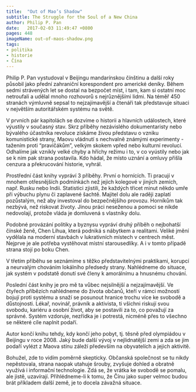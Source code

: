 ```yaml
---
title:  "Out of Mao’s Shadow"
subtitle: The Struggle for the Soul of a New China
author: Philip P. Pan
date:   2017-02-03 11:49:47 +0800
pages: 448
imageName: out-of-maos-shadow.png
tags:
- politika
- historie
- Čína
---
```

Philip P. Pan vystudoval v Beijingu mandarínskou čínštinu a další roky působil jako přední zahraniční korespondent pro americké deníky. Během sedmi strávených let se dostal na bezpočet míst, i tam, kam si ostatní moc netroufali a udělal mnoho rozhovorů s nejrůznějšími lidmi. Na téměř 450 stranách výmluvně sepsal to nejzajímavější a čtenáři tak představuje situaci v největším autoritářském systému na světě.

V prvních pár kapitolách se dozvíme o historii a hlavních událostech, které výustily v současný stav. Skrz příběhy nezávislého dokumentaristy nebo bývalého účastníka revoluce získáme živou představu o vzniku komunistické strany, Maovu vládnutí s nechvalně známými experimenty - tažením proti “pravičákům”, velkým skokem vpřed nebo kulturní revolucí. Odhalíme jak vznikly velké chyby a hříchy režimu i to, v co vyústily nebo jak se k nim pak strana postavila. Kdo hádal, že místo uznání a omluvy přišla cenzura a překrucování historie, vyhrál.

Prostřední část knihy vypráví 3 příběhy. První o hornících. Ti pracují v mnohem otřesnějších podmínkách než jejich kolegové v jiných zemích, např. Rusku nebo Indii. Statistici zjistili, že každých třicet minut někdo umře při výbuchu plynu či zaplavené šachtě. Majitel dolu ale raději zaplatí pozůstalým, než aby investoval do bezpečnějšího provozu. Horníkům tak nezbývá, než riskovat životy. Jinou práci neseženou a pomoci se nikde nedovolají, protože vláda je domluvená s vlastníky dolu.

Podobné provázání politiky a byznysu vypráví druhý příběh o nejbohatší čínské ženě, Chen Lihua, která podniká s nábytkem a realitami. Veliké jmění vydělala na moderní stavbách v lukrativních místech v centrech měst. Nejprve je ale potřeba vystěhovat místní starousedlíky. A i v tomto případě strana stojí po boku Chen.

V třetím příběhu se seznámíme s těžko představitelnými praktikami, korupcí a neurvalým chováním lokálního předsedy strany. Nahlédneme do situace, jak systém v podstatě donutí své členy k amorálnímu a hnusnému chování.

Poslední část knihy je pro mě ta vůbec nejsilnější a nejzajímavější. Ve čtyřech příbězích nahlédneme do života občanů, kteří v rámci možností bojují proti systému a snaží se posunout hranice trochu více ke svobodě a důstojnosti. Lékař, novinář, právník a aktivista, ti všichni riskují svou svobodu, kariéru a osobní život, aby se postavili za to, co považují za správné. Systém vzdoruje, nezřídka je i potrestá, nicméně přes to všechno se některé cíle naplnit podaří.

Autor končí knihu tehdy, kdy končí jeho pobyt, tj. těsně před olympiádou v Beijingu v roce 2008. Jaký bude další vývoj v nejlidnatější zemi a zda se jim podaří vylézt z Maova stínu záleží především na obyvatelích a jejich aktivitě.

Bohužel, zde to vidím poměrně skepticky. Občanská společnost se tu nikdy nepěstovala, strana naopak utahuje šrouby, zvyšuje dohled a obratně využívá i informační technologie. Zdá se, že vrátka ke svobodě se pomalu, ale jistě, uzavírají. Přihlédneme-li k tomu, že Čínu jako super velmoc budou brát příkladem další země, je to docela závažná situace.